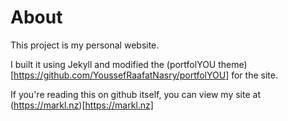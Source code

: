 # About

This project is my personal website.

I built it using Jekyll and modified the (portfolYOU theme)[https://github.com/YoussefRaafatNasry/portfolYOU] for the site.

If you're reading this on github itself, you can view my site at (https://markl.nz)[https://markl.nz]
